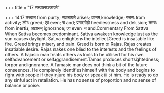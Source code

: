 +++
title = "17 सत्त्वात्सञ्जायते"

+++
14.17 सत्त्वात् from purity; सञ्जायते arises; ज्ञानम् knowledge; रजसः
from activity; लोभः greed; एव even; च and; प्रमादमोहौ heedlessness and
delusion; तमसः from inertia; अज्ञानम् ignorance; एव even; च
and.Commentary From Sattva When Sattva becomes predominant. Sattva
awakesn knowledge just as the sun causes daylight. Sattva enlightens the
intellect.Greed is insatiable like fire. Greed brings misery and pain.
Greed is born of Rajas. Rajas creates insatiable desire. Rajas makes one
blind to the interests and the feelings of others. A Rajasic man treats
others as tools to be utilised for his own selfadvancement or
selfaggrandisement.Tamas produces shortsightedness; torpor and
ignorance. A Tamasic man does not think a bit of the future conseences.
He completely identifies himself with the body and begins to fight with
people if they injure his body or speak ill of him. He is ready to do
any sinful act in retaliation. He has no sense of proportion and no
sense of balance or poise.
